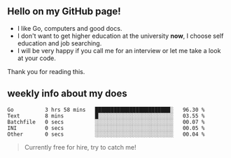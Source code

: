 ## Hello on my GitHub page!

- I like Go, computers and good docs.
- I don't want to get higher education at the university **now**, I choose self education and job searching.
- I will be very happy if you call me for an interview or let me take a look at your code.

Thank you for reading this.

## weekly info about my does
<!--START_SECTION:waka-->

```text
Go          3 hrs 58 mins   ████████████████████████░   96.30 %
Text        8 mins          █░░░░░░░░░░░░░░░░░░░░░░░░   03.55 %
Batchfile   0 secs          ░░░░░░░░░░░░░░░░░░░░░░░░░   00.07 %
INI         0 secs          ░░░░░░░░░░░░░░░░░░░░░░░░░   00.05 %
Other       0 secs          ░░░░░░░░░░░░░░░░░░░░░░░░░   00.04 %
```

<!--END_SECTION:waka-->

> Currently free for hire, try to catch me!
